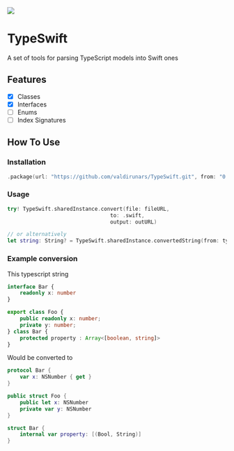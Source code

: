 <img src="https://travis-ci.org/valdirunars/TypeSwift.svg?branch=master"/>

# TypeSwift

A set of tools for parsing TypeScript models into Swift ones

## Features

- [X] Classes
- [X] Interfaces
- [ ] Enums
- [ ] Index Signatures

## How To Use

### Installation

```swift
.package(url: "https://github.com/valdirunars/TypeSwift.git", from: "0.0.1")
```

### Usage
```swift
try! TypeSwift.sharedInstance.convert(file: fileURL,
                                 to: .swift,
                                 output: outURL)

// or alternatively
let string: String? = TypeSwift.sharedInstance.convertedString(from: typescript, to: .swift)
```

### Example conversion

This typescript string

```typescript
interface Bar {
    readonly x: number
}

export class Foo {
    public readonly x: number;
    private y: number;
} class Bar {
    protected property : Array<[boolean, string]>
}
```

Would be converted to

```swift
protocol Bar {
    var x: NSNumber { get }
}

public struct Foo {
    public let x: NSNumber
    private var y: NSNumber
}

struct Bar {
    internal var property: [(Bool, String)]
}
```
